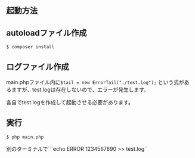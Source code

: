 ## 起動方法

## autoloadファイル作成
```
$ composer install
```

## ログファイル作成

main.phpファイル内に```$tail = new ErrorTail("./test.log");```
という式があるますが、test.logは存在しないので、エラーが発生します。

各自でtest.logを作成して起動させる必要があります。

## 実行
```$ php main.php```

別のターミナルで```echo ERROR 1234567890 >> test.log``


